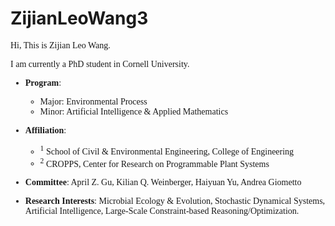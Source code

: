 # ZijianLeoWang3

<font face="SimHei">
  
Hi, This is Zijian Leo Wang. 

I am currently a PhD student in Cornell University. 

- **Program**: 
  - Major: Environmental Process
  - Minor: Artificial Intelligence & Applied Mathematics

- **Affiliation**: 
  - <sup>1</sup> School of Civil & Environmental Engineering, College of Engineering
  - <sup>2</sup> CROPPS, Center for Research on Programmable Plant Systems

- **Committee**: April Z. Gu, Kilian Q. Weinberger, Haiyuan Yu, Andrea Giometto

- **Research Interests**: Microbial Ecology & Evolution, Stochastic Dynamical Systems, Artificial Intelligence, Large-Scale Constraint-based Reasoning/Optimization.
